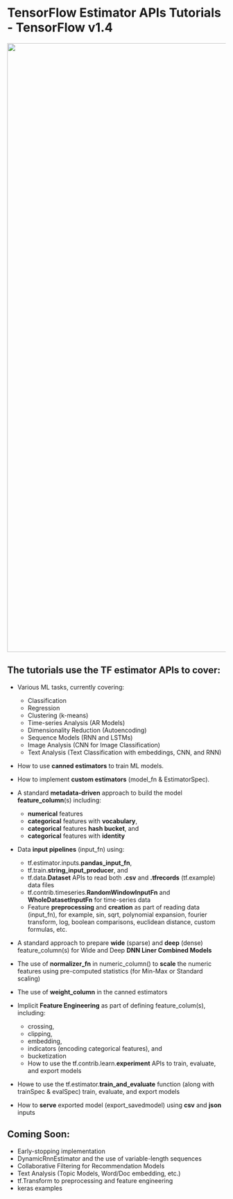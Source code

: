 # TensorFlow Estimator APIs Tutorials - TensorFlow v1.4

<img src="images/exp-api2.png" width="1400" hight="400">

## The tutorials use the TF estimator APIs to cover:

* Various ML tasks, currently covering:
  * Classification
  * Regression
  * Clustering (k-means)
  * Time-series Analysis (AR Models)
  * Dimensionality Reduction (Autoencoding)
  * Sequence Models (RNN and LSTMs)
  * Image Analysis (CNN for Image Classification)
  * Text Analysis (Text Classification with embeddings, CNN, and RNN)
*  How to use **canned estimators**  to train ML models.
  
* How to implement **custom estimators** (model_fn & EstimatorSpec).

* A standard **metadata-driven** approach to build the model **feature_column**(s) including:
  * **numerical** features
  * **categorical** features with **vocabulary**, 
  * **categorical** features **hash bucket**, and
  * **categorical** features with **identity**

* Data **input pipelines** (input_fn) using:
  * tf.estimator.inputs.**pandas_input_fn**, 
  * tf.train.**string_input_producer**, and 
  * tf.data.**Dataset** APIs to read both **.csv** and **.tfrecords** (tf.example) data files
  * tf.contrib.timeseries.**RandomWindowInputFn** and **WholeDatasetInputFn** for time-series data
  * Feature **preprocessing** and **creation** as part of reading data (input_fn), for example, sin, sqrt, polynomial expansion, fourier transform, log, boolean comparisons, euclidean distance, custom formulas, etc.

* A standard approach to prepare **wide** (sparse) and **deep** (dense) feature_column(s) for Wide and Deep **DNN Liner Combined Models**

* The use of **normalizer_fn** in numeric_column() to **scale** the numeric features using pre-computed statistics (for Min-Max or Standard scaling)

* The use of **weight_column** in the canned estimators

* Implicit **Feature Engineering** as part of defining feature_colum(s), including:
  * crossing, 
  * clipping,
  * embedding,
  * indicators (encoding categorical features), and
  * bucketization
  *  How to use the  tf.contrib.learn.**experiment** APIs to train, evaluate, and export models

* Howe to use the tf.estimator.**train_and_evaluate** function (along with trainSpec & evalSpec) train, evaluate, and export models

* How to **serve** exported model (export_savedmodel) using **csv** and **json** inputs

## Coming Soon:
* Early-stopping implementation
* DynamicRnnEstimator and the use of variable-length sequences
* Collaborative Filtering for Recommendation Models
* Text Analysis (Topic Models, Word/Doc embedding, etc.)
* tf.Transform to preprocessing and feature engineering
* keras examples




